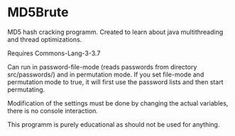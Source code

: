 # MD5Brute
MD5 hash cracking programm. Created to learn about java multithreading and thread optimizations.

Requires Commons-Lang-3-3.7

Can run in password-file-mode (reads passwords from directory src/passwords/) and in permutation mode.
If you set file-mode and permutation mode to true, it will first use the password lists and then start permutating.  

Modification of the settings must be done by changing the actual variables, there is no console interaction.

This programm is purely educational as should not be used for anything.

